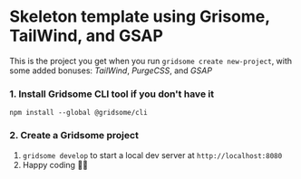 # Skeleton template using Grisome, TailWind, and GSAP

This is the project you get when you run `gridsome create new-project`,
with some added bonuses: *TailWind*, *PurgeCSS*, and *GSAP*

### 1. Install Gridsome CLI tool if you don't have it

`npm install --global @gridsome/cli`

### 2. Create a Gridsome project

1. `gridsome develop` to start a local dev server at `http://localhost:8080`
2. Happy coding 🎉🙌
